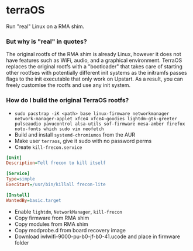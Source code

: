 # terraOS
Run "real" Linux on a RMA shim.

### But why is "real" in quotes?
The original rootfs of the RMA shim is already Linux, however it does not have features such as WiFi, audio, and a graphical environment. TerraOS replaces the original rootfs with a "bootloader" that takes care of starting other rootfses with potentially different init systems as the initramfs passes flags to the init executable that only work on Upstart. As a result, you can freely customise the rootfs and use any init system.

### How do I build the original TerraOS rootfs?
- `sudo pacstrap -iK <path> base linux-firmware networkmanager network-manager-applet xfce4 xfce4-goodies lightdm-gtk-greeter pulseaudio pavucontrol alsa-utils sof-firmware mesa-amber firefox noto-fonts which sudo vim neofetch`
- Build and install `systemd-chromiumos` from the AUR
- Make user `terraos`, give it sudo with no password perms
- Create `kill-frecon.service`
```ini
[Unit]
Description=Tell frecon to kill itself

[Service]
Type=simple
ExecStart=/usr/bin/killall frecon-lite

[Install]
WantedBy=basic.target
```
- Enable `lightdm`, `NetworkManager`, `kill-frecon`
- Copy firmware from RMA shim
- Copy modules from RMA shim
- Copy modprobe.d from board recovery image
- Download iwlwifi-9000-pu-b0-jf-b0-41.ucode and place in firmware folder
